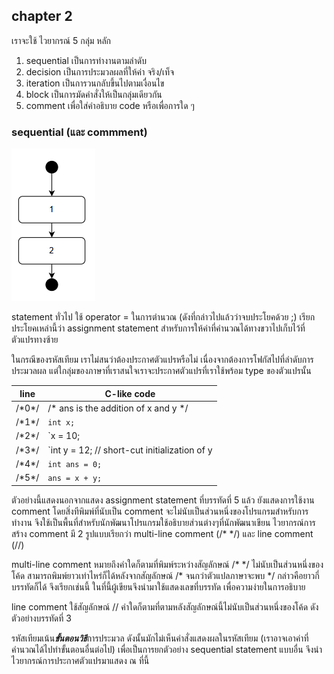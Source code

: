 ## chapter 2

เราจะใช้ ไวยากรณ์ 5 กลุ่ม หลัก 

1. sequential เป็นการทำงานตามลำดับ  
2. decision เป็นการประมวลผลที่ให้ค่า จริง/เท็จ   
3. iteration เป็นการวนกลับขึ้นไปตามเงื่อนไข   
4. block เป็นการมัดคำสั่งให้เป็นกลุ่มเดียวกัน 
5. comment เพื่อใส่คำอธิบาย code หรือเพื่อการใด ๆ

### sequential (และ commment)

![](img/ch2_001.png) 

statement ทั่วไป ใช้ operator = ในการตำนวณ (ดังที่กล่าวไปแล้วว่าจบประโยคด้วย ;) เรียกประโยคเหล่านี้ว่า assignment statement สำหรับการให้ค่าที่คำนวณได้ทางขวาไปเก็บไว้ที่ตัวแปรทางซ้าย

ในกรณีของรหัสเทียม เราไม่สนว่าต้องประกาศตัวแปรหรือไม่ เนื่องจากต้องการโฟกัสไปที่ลำดับการประมวลผล แต่ใกลุ่มของภาษาที่เราสนใจเราจะประกาศตัวแปรที่เราใช้พร้อม type ของตัวแปรนั้น

| line | C-like code |
|-------|-----------------|
| /\*0\*/ | /* ans is the addition of x and y */                    |
| /\*1\*/ | `int x;`                                                |
| /\*2\*/ | `x = 10;                                                |
| /\*3\*/ | `int y = 12; // short-cut initialization of y           |
| /\*4\*/ | `int ans = 0;`                                          |
| /\*5\*/ | `ans = x + y;`                                          |

ตัวอย่างนี้แสดงนอกจากแสดง assignment statement ที่บรรทัดที่ 5 แล้ว ยังแสดงการใช้งาน comment โดยสิ่งทีพิมพ์ที่นับเป็น comment จะไม่นับเป็นส่วนหนึ่งของโปรแกรมสำหรับการทำงาน จึงใช้เป็นพื้นที่สำหรับนักพัฒนาโปรแกรมใช้อธิบายส่วนต่างๆที่นักพัฒนาเขียน ไวยากรณ์การสร้าง comment มี 2 รูปแบบเรียกว่า multi-line comment (/\* \*/) และ line comment (//)  

multi-line comment หมายถึงคำใดก็ตามที่พิมพ์ระหว่างสัญลักษณ์ /\* \*/ ไม่นับเป็นส่วนหนึ่งของโค้ด สามารถพิมพ์ยาวเท่าไหร่ก็ได้หลังจากสัญลักษณ์ /\* จนกว่าตัวแปลภาษาจะพบ \*/ กล่าวคือยาวกี่บรรทัดก็ได้ จึงเรียกเช่นนี้ ในที่นี้ผู้เขียนจึงนำมาใช้แสดงเลขที่บรรทัด เพื่อความง่ายในการอธิบาย

line comment ใช้สัญลักษณ์ // คำใดก็ตามที่ตามหลังสัญลักษณ์นี้ไม่นับเป็นส่วนหนึ่งของโค้ด ดังตัวอย่างบรรทัดที่ 3 

รหัสเทียมเน้น***ขั้นตอนวิธี***การประมวล ดังนั้นมักไม่เห็นคำสั่งแสดงผลในรหัสเทียม (เราอาจเอาค่าที่คำนวณได้ไปทำขั้นตอนอื่นต่อไป) เพื่อเป็นการยกตัวอย่าง sequential statement แบบอื่น จึงนำไวยากรณ์การประกาศตัวแปรมาแสดง ณ ที่นี้

